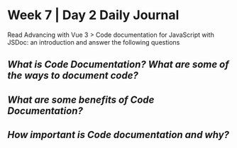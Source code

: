 # Week 7 | Day 2 Daily Journal

Read Advancing with Vue 3 > Code documentation for JavaScript with JSDoc: an introduction and answer the following questions

## *What is Code Documentation? What are some of the ways to document code?*

## *What are some benefits of Code Documentation?*

## *How important is Code documentation and why?*






